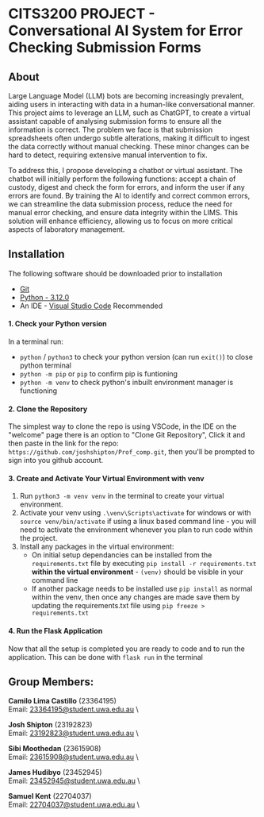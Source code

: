# CITS3200 PROJECT - Conversational AI System for Error Checking Submission Forms

## About

Large Language Model (LLM) bots are becoming increasingly prevalent, aiding users in interacting with data in a human-like conversational manner. This project aims to leverage an LLM, such as ChatGPT, to create a virtual assistant capable of analysing submission forms to ensure all the information is correct. The problem we face is that submission spreadsheets often undergo subtle alterations, making it difficult to ingest the data correctly without manual checking. These minor changes can be hard to detect, requiring extensive manual intervention to fix.

To address this, I propose developing a chatbot or virtual assistant. The chatbot will initially perform the following functions: accept a chain of custody, digest and check the form for errors, and inform the user if any errors are found. By training the AI to identify and correct common errors, we can streamline the data submission process, reduce the need for manual error checking, and ensure data integrity within the LIMS. This solution will enhance efficiency, allowing us to focus on more critical aspects of laboratory management. 

## Installation

The following software should be downloaded prior to installation
 * [Git](https://git-scm.com/downloads)
 * [Python - 3.12.0](https://www.python.org/downloads/)
 * An IDE - [Visual Studio Code](https://code.visualstudio.com/download) Recommended

#### 1. Check your Python version
In a terminal run:
 * `python` / `python3` to check your python version (can run `exit()`) to close python terminal
 * `python -m pip` or `pip` to confirm pip is funtioning
 * `python -m venv` to check python's inbuilt environment manager is functioning

#### 2. Clone the Repository
The simplest way to clone the repo is using VSCode, in the IDE on the "welcome" page there is an option to "Clone Git Repository",
Click it and then paste in the link for the repo: `https://github.com/joshshipton/Prof_comp.git`, then you'll be prompted to sign into you github account.

#### 3. Create and Activate Your Virtual Environment with venv
 1. Run `python3 -m venv venv` in the terminal to create your virtual environment. 
 2. Activate your venv using `.\venv\Scripts\activate` for windows or with `source venv/bin/activate` if using a linux based command line - you will need to activate the environment whenever you plan to run code within the project.
 3. Install any packages in the virtual environment:
     * On initial setup dependancies can be installed from the `requirements.txt` file by executing `pip install -r requirements.txt` __within the virtual environment__ - `(venv)` should be visible in your command line
     * If another package needs to be installed use `pip install` as normal within the venv, then once any changes are made save them by updating the requirements.txt file using `pip freeze > requirements.txt`

#### 4. Run the Flask Application
Now that all the setup is completed you are ready to code and to run the application. This can be done with `flask run` in the terminal

## Group Members:

__Camilo Lima Castillo__ (23364195) \
Email: 23364195@student.uwa.edu.au \

__Josh Shipton__ (23192823) \
Email: 23192823@student.uwa.edu.au \

__Sibi Moothedan__ (23615908) \
Email: 23615908@student.uwa.edu.au \

__James Hudibyo__ (23452945) \
Email: 23452945@student.uwa.edu.au \

__Samuel Kent__ (22704037) \
Email: 22704037@student.uwa.edu.au \
